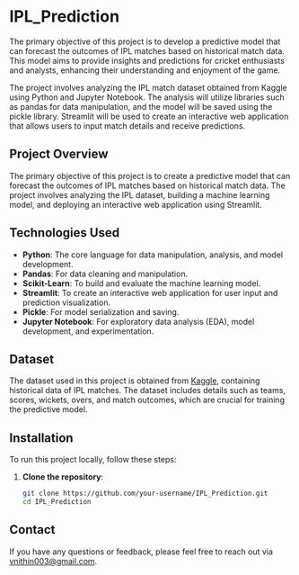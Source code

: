 # IPL_Prediction

The primary objective of this project is to develop a predictive model that can forecast the outcomes of IPL matches based on historical match data. This model aims to provide insights and predictions for cricket enthusiasts and analysts, enhancing their understanding and enjoyment of the game.

The project involves analyzing the IPL match dataset obtained from Kaggle using Python and Jupyter Notebook. The analysis will utilize libraries such as pandas for data manipulation, and the model will be saved using the pickle library. Streamlit will be used to create an interactive web application that allows users to input match details and receive predictions.

## Project Overview

The primary objective of this project is to create a predictive model that can forecast the outcomes of IPL matches based on historical match data. The project involves analyzing the IPL dataset, building a machine learning model, and deploying an interactive web application using Streamlit.

## Technologies Used

- **Python**: The core language for data manipulation, analysis, and model development.
- **Pandas**: For data cleaning and manipulation.
- **Scikit-Learn**: To build and evaluate the machine learning model.
- **Streamlit**: To create an interactive web application for user input and prediction visualization.
- **Pickle**: For model serialization and saving.
- **Jupyter Notebook**: For exploratory data analysis (EDA), model development, and experimentation.

## Dataset

The dataset used in this project is obtained from [Kaggle](https://www.kaggle.com/datasets/ramjidoolla/ipl-data-set), containing historical data of IPL matches. The dataset includes details such as teams, scores, wickets, overs, and match outcomes, which are crucial for training the predictive model.

## Installation

To run this project locally, follow these steps:

1. **Clone the repository**:

   ```bash
   git clone https://github.com/your-username/IPL_Prediction.git
   cd IPL_Prediction

## Contact
If you have any questions or feedback, please feel free to reach out via vnithin003@gmail.com.


